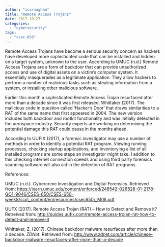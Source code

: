 ```yaml
---
author: "icarnaghan"
title: "Remote Access Trojans"
date: 2017-10-27
categories: 
  - "cybersecurity"
tags: 
  - "csec-650"
---
```


Remote Access Trojans have become a serious security concern as hackers have developed more sophisticated code that can be installed and hidden on a target system, unknown to the user. According to UMUC (n.d.) Remote Access Trojans are a form of backdoor that can provide unauthorized access and use of digital assets on a victim’s computer system. It essentially masquerades as a legitimate application. They allow hackers to perform a number of malicious tasks such as stealing information from a system, or installing other malicious software.

Earlier this month a sophisticated Remote Access Trojan resurfaced after more than a decade since it was first released. Whittaker (2017). The malicious code in question called ‘Hacker’s Door’ that draws similarities to a RAT of the same name that first appeared in 2004. The new version includes both backdoor and rootkit functionality and was initially detected in the aerospace industry. Security experts are working on determining the potential damage this RAT could cause in the months ahead.

According to UUFIX (2017), a forensic investigator may use a number of methods in order to identify a potential RAT program. Viewing running processes, checking startup applications, and inventorying a list of all installed programs are some steps an investigator might take. I addition to this checking internet connection speeds and using third party forensics scanning software will also aid in the detection of RAT programs.

References:

UMUC (n.d.). Cybercrime Investigation and Digital Forensics. Retrieved from: https://learn.umuc.edu/content/enforced/248542-026828-01-2178-GO1-9046/CSES-650/CSES-650-week8/sco\_content/en/resources/csec650\_M08.pdf

UUFX (2017). Remote Access Trojan (RAT) – How to Detect and Remove it? Retreived from: http://guides.uufix.com/remote-access-trojan-rat-how-to-detect-and-remove-it

Whittaker, Z. (2017). Chinese backdoor malware resurfaces after more than a decade. _ZDNet_. Retrieved from: http://www.zdnet.com/article/chinese-backdoor-malware-resurfaces-after-more-than-a-decade
